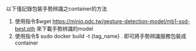 以下僅記錄包裝手勢辨識之container的方法
1. 使用指令$wget https://minio.pdc.tw/gesture-detection-model/mb1-ssd-best.pth 來下載手勢辨識的model
2. 使用指令$ sudo docker build -t {tag_name} . 即可將手勢辨識服務包裝成container